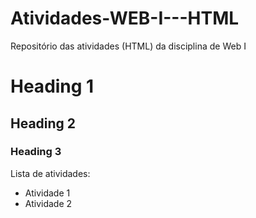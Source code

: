 # Atividades-WEB-I---HTML
Repositório das atividades (HTML) da disciplina de Web I

# Heading 1
## Heading 2
### Heading 3

Lista de atividades:
- Atividade 1
- Atividade 2


